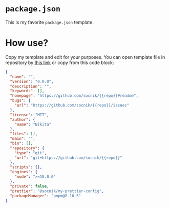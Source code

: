 # `package.json`

This is my favorite `package.json` template.

# How use?

Copy my template and edit for your purposes. You can open template file in repository by [this link](https://github.com/socnik/my-package-json/blob/main/template.package.json) or copy from this code block:

```json
{
  "name": "",
  "version": "0.0.0",
  "description": "",
  "keywords": [],
  "homepage": "https://github.com/socnik/{{repo}}#readme",
  "bugs": {
    "url": "https://github.com/socnik/{{repo}}/issues"
  },
  "license": "MIT",
  "author": {
    "name": "Nikita"
  },
  "files": [],
  "main": "",
  "bin": [],
  "repository": {
    "type": "git",
    "url": "git+https://github.com/socnik/{{repo}}"
  },
  "scripts": {},
  "engines": {
    "node": ">=18.0.0"
  },
  "private": false,
  "prettier": "@socnik/my-prettier-config",
  "packageManager": "pnpm@8.10.5"
}
```
